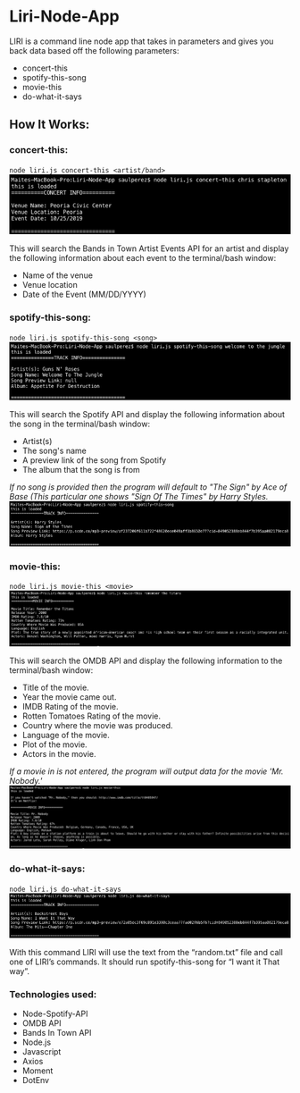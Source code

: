 # Liri-Node-App
LIRI is a command line node app that takes in parameters and gives you back data based off the following parameters:

* concert-this
* spotify-this-song
* movie-this
* do-what-it-says

## How It Works:
### concert-this:
`node liri.js concert-this <artist/band>`
![concert-this-image](/concert-this.png)

This will search the Bands in Town Artist Events API for an artist and display the following information about each event to the terminal/bash window:

* Name of the venue
* Venue location
* Date of the Event (MM/DD/YYYY)

### spotify-this-song:
`node liri.js spotify-this-song <song>`
![spotify-this-song-image](/spotify-this-song.png)

This will search the Spotify API and display the following information about the song in the terminal/bash window:

* Artist(s)
* The song's name
* A preview link of the song from Spotify
* The album that the song is from

*If no song is provided then the program will default to "The Sign" by Ace of Base (This particular one shows "Sign Of The Times" by Harry Styles.*
![spotify-this-song-no-command](/spotify-this-song-no-command.png)

### movie-this:
`node liri.js movie-this <movie>`
![movie-this](/movie-this.png)

This will search the OMDB API and display the following information to the terminal/bash window:

* Title of the movie.
* Year the movie came out.
* IMDB Rating of the movie.
* Rotten Tomatoes Rating of the movie.
* Country where the movie was produced.
* Language of the movie.
* Plot of the movie.
* Actors in the movie.

*If a movie in is not entered, the program will output data for the movie 'Mr. Nobody.'*
![movie-this-no-command](/movie-this-no-command.png)

### do-what-it-says:
`node liri.js do-what-it-says`
![do-what-it-says](/do-what-it-says.png)

With this command LIRI will use the text from the “random.txt” file and call one of LIRI’s commands. It should run spotify-this-song for “I want it That way”.

### Technologies used:
* Node-Spotify-API
* OMDB API
* Bands In Town API
* Node.js
* Javascript
* Axios
* Moment
* DotEnv
